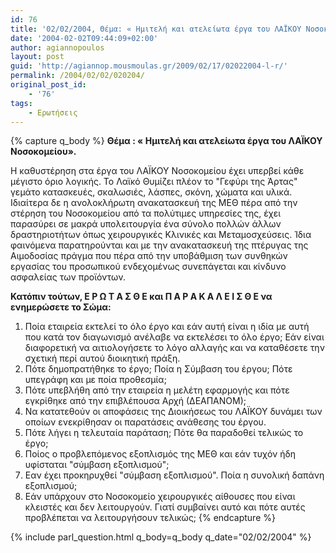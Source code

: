 ```yaml
---
id: 76
title: '02/02/2004, Θέμα: « Ημιτελή και ατελείωτα έργα του ΛΑΪΚΟΥ Νοσοκομείου».'
date: '2004-02-02T09:44:09+02:00'
author: agiannopoulos
layout: post
guid: 'http://agiannop.mousmoulas.gr/2009/02/17/02022004-l-r/'
permalink: /2004/02/02/020204/
original_post_id:
    - '76'
tags:
    - Ερωτήσεις
---
```


{% capture q_body %}
**Θέμα : « Ημιτελή και ατελείωτα έργα του ΛΑΪΚΟΥ Νοσοκομείου».**

H καθυστέρηση στα έργα του ΛΑΪΚΟΥ Νοσοκομείου έχει υπερβεί κάθε μέγιστο όριο λογικής. Το Λαϊκό Θυμίζει πλέον το "Γεφύρι της Άρτας" γεμάτο κατασκευές, σκαλωσιές, λάσπες, σκόνη, χώματα και υλικά. Ιδιαίτερα δε η ανολοκλήρωτη ανακατασκευή της ΜΕΘ πέρα από την στέρηση του Νοσοκομείου από τα πολύτιμες υπηρεσίες της, έχει παρασύρει σε μακρά υπολειτουργία ένα σύνολο πολλών άλλων δραστηριοτήτων όπως χειρουργικές Κλινικές και Μεταμοσχεύσεις. Ίδια φαινόμενα παρατηρούνται και με την ανακατασκευή της πτέρυγας της Αιμοδοσίας πράγμα που πέρα από την υποβάθμιση των συνθηκών εργασίας του προσωπικού ενδεχομένως συνεπάγεται και κίνδυνο ασφαλείας των προϊόντων.

**Κατόπιν τούτων, E Ρ Ω Τ Α Σ Θ Ε  και  Π Α Ρ Α Κ Α Λ Ε Ι Σ Θ Ε να ενημερώσετε το Σώμα:**

1. Ποία εταιρεία εκτελεί το όλο έργο και εάν αυτή είναι η ιδία με αυτή που κατά τον διαγωνισμό ανέλαβε να εκτελέσει το όλο έργο; Εάν είναι διαφορετική να αιτιολογήσετε το λόγο αλλαγής και να καταθέσετε την σχετική περί αυτού διοικητική πράξη.
1. Πότε δημοπρατήθηκε το έργο; Ποία η Σύμβαση του έργου; Πότε υπεγράφη και με ποία προθεσμία;
1. Πότε υπεβλήθη από την εταιρεία η μελέτη εφαρμογής και πότε εγκρίθηκε από την επιβλέπουσα Αρχή (ΔΕΑΠΑΝΟΜ);
1. Να κατατεθούν οι αποφάσεις της Διοικήσεως του ΛΑΪΚΟΥ δυνάμει των οποίων ενεκρίθησαν οι παρατάσεις ανάθεσης του έργου.
1. Πότε λήγει η τελευταία παράταση; Πότε θα παραδοθεί τελικώς το έργο;
1. Ποίος ο προβλεπόμενος εξοπλισμός της ΜΕΘ και εάν τυχόν ήδη υφίσταται "σύμβαση εξοπλισμού";
1. Εαν έχει προκηρυχθεί "σύμβαση εξοπλισμού". Ποία η συνολική δαπάνη εξοπλισμού;
1. Εάν υπάρχουν στο Νοσοκομείο χειρουργικές αίθουσες που είναι κλειστές και δεν λειτουργούν. Γιατί συμβαίνει αυτό και πότε αυτές προβλέπεται να λειτουργήσουν τελικώς;
{% endcapture %}

{% include parl_question.html q_body=q_body q_date="02/02/2004" %}